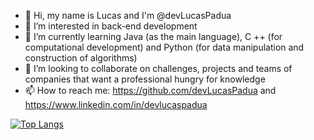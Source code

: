 - 👋 Hi, my name is Lucas and I'm @devLucasPadua
- 👀 I’m interested in back-end development
- 🌱 I’m currently learning Java (as the main language), C ++ (for computational development) and Python (for data manipulation and construction of algorithms)
- 💞️ I’m looking to collaborate on challenges, projects and teams of companies that want a professional hungry for knowledge
- 📫 How to reach me: https://github.com/devLucasPadua and  https://www.linkedin.com/in/devlucaspadua

[![Top Langs](https://github-readme-stats.vercel.app/api/top-langs/?username=devLucasPadua&layout=compact)](https://github.com/anuraghazra/github-readme-stats)
<!---
DevLucasPadua/DevLucasPadua is a ✨ special ✨ repository because its `README.md` (this file) appears on your GitHub profile.
You can click the Preview link to take a look at your changes.
--->
